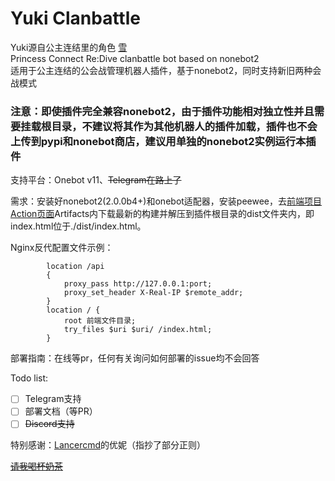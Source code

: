 # Yuki Clanbattle
Yuki源自公主连结里的角色 [雪](https://pcredivewiki.tw/Character/Detail/%E9%9B%AA)   
Princess Connect Re:Dive clanbattle bot based on nonebot2   
适用于公主连结的公会战管理机器人插件，基于nonebot2，同时支持新旧两种会战模式
### 注意：即使插件完全兼容nonebot2，由于插件功能相对独立性并且需要挂载根目录，不建议将其作为其他机器人的插件加载，插件也不会上传到pypi和nonebot商店，建议用单独的nonebot2实例运行本插件

支持平台：Onebot v11、~~Telegram在路上了~~   

需求：安装好nonebot2(2.0.0b4+)和onebot适配器，安装peewee，去[前端项目Action页面](https://github.com/ColdThunder11/yuki_clanbattle_web/actions)Artifacts内下载最新的构建并解压到插件根目录的dist文件夹内，即index.html位于./dist/index.html。   

Nginx反代配置文件示例：
```
        location /api
        {
            proxy_pass http://127.0.0.1:port;
            proxy_set_header X-Real-IP $remote_addr;
        }
        location / {
            root 前端文件目录;
            try_files $uri $uri/ /index.html;
        }
```

部署指南：在线等pr，任何有关询问如何部署的issue均不会回答   

Todo list:   
- [ ] Telegram支持
- [ ] 部署文档（等PR）
- [ ] ~~Discord支持~~

特别感谢：[Lancercmd](https://github.com/Lancercmd)的优妮（指抄了部分正则）

~~[请我喝杯奶茶](https://afdian.net/a/coldthunder11)~~